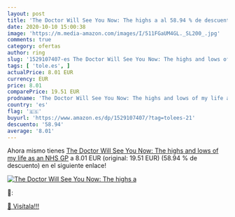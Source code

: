 ```yaml
---
layout: post
title: 'The Doctor Will See You Now: The highs a al 58.94 % de descuento'
date: 2020-10-10 15:00:38
image: 'https://m.media-amazon.com/images/I/511FGaUM4GL._SL200_.jpg'
comments: true
category: ofertas
author: ring
slug: '1529107407-es The Doctor Will See You Now: The highs and lows of my life...'
tags: [ 'tole.es', ]
actualPrice: 8.01 EUR
currency: EUR
price: 8.01
comparePrice: 19.51 EUR
prodname: 'The Doctor Will See You Now: The highs and lows of my life as an NHS GP'
country: 'es'
flag: '🇪🇸'
buyurl: 'https://www.amazon.es/dp/1529107407/?tag=tolees-21'
descuento: '58.94'
average: '8.01'
---
```


Ahora mismo tienes [The Doctor Will See You Now: The highs and lows of my life as an NHS GP](https://www.amazon.es/dp/1529107407/?tag=tolees-21) a 8.01 EUR (original: 19.51 EUR) (58.94 %  de descuento) en el siguiente enlace!

[![The Doctor Will See You Now: The highs a](https://m.media-amazon.com/images/I/511FGaUM4GL._SL200_.jpg)](https://www.amazon.es/dp/1529107407/?tag=tolees-21)

🔎:


[🛒 Visítala!!!](https://www.amazon.es/dp/1529107407/?tag=tolees-21)
